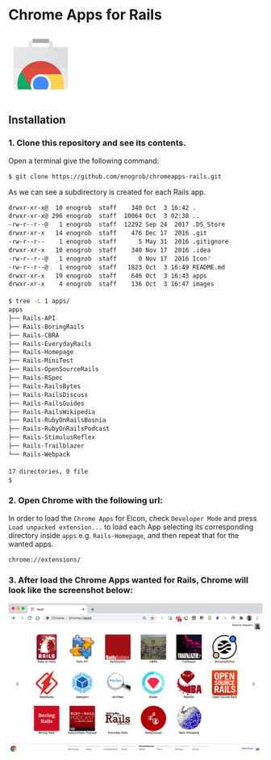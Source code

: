 # Chrome Apps for Rails

![Chrome Apps logo](images/chrome_apps.png)

## Installation

### 1. Clone this repository and see its contents.
Open a terminal give the following command:

```bash
$ git clone https://github.com/enogrob/chromeapps-rails.git
```

As we can see a subdirectory is created for each Rails app.

```bash
drwxr-xr-x@  10 enogrob  staff    340 Oct  3 16:42 .
drwxr-xr-x@ 296 enogrob  staff  10064 Oct  3 02:38 ..
-rw-r--r--@   1 enogrob  staff  12292 Sep 24  2017 .DS_Store
drwxr-xr-x   14 enogrob  staff    476 Dec 17  2016 .git
-rw-r--r--    1 enogrob  staff      5 May 31  2016 .gitignore
drwxr-xr-x   10 enogrob  staff    340 Nov 17  2016 .idea
-rw-r--r--@   1 enogrob  staff      0 Nov 17  2016 Icon?
-rw-r--r--@   1 enogrob  staff   1823 Oct  3 16:49 README.md
drwxr-xr-x   19 enogrob  staff    646 Oct  3 16:43 apps
drwxr-xr-x    4 enogrob  staff    136 Oct  3 16:47 images

$ tree -L 1 apps/
apps
├── Rails-API
├── Rails-BoringRails
├── Rails-CBRA
├── Rails-EverydayRails
├── Rails-Homepage
├── Rails-MiniTest
├── Rails-OpenSourceRails
├── Rails-RSpec
├── Rails-RailsBytes
├── Rails-RailsDiscuss
├── Rails-RailsGuides
├── Rails-RailsWikipedia
├── Rails-RubyOnRailsBosnia
├── Rails-RubyOnRailsPodcast
├── Rails-StimulusReflex
├── Rails-Trailblazer
└── Rails-Webpack

17 directories, 0 file
$
```

### 2. Open Chrome with the following url:
In order to load the `Chrome Apps` for Eicon, check `Developer Mode` and press `Load unpacked extension...` to load each App selecting its corresponding directory inside `apps` e.g. `Rails-Homepage`, and then repeat that for the wanted apps.

```
chrome://extensions/
```

### 3. After load the Chrome Apps wanted for Rails, Chrome will look like the screenshot below:

![Chrome screenshot](images/chrome_screenshot1.png)